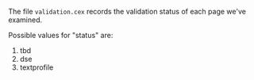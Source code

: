 The file `validation.cex` records the validation status of each page we've examined.

Possible values for "status" are:

1.   tbd
2.   dse
3.   textprofile
